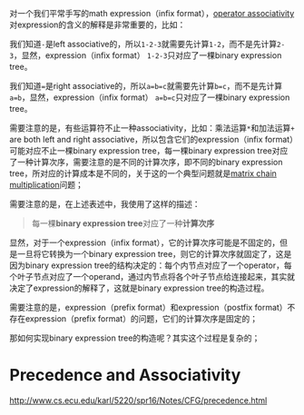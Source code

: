 对一个我们平常手写的math expression（infix format），[operator associativity](https://en.wikipedia.org/wiki/Operator_associativity)对expression的含义的解释是非常重要的，比如：

我们知道`-`是left associative的，所以`1-2-3`就需要先计算`1-2`，而不是先计算`2-3`，显然，expression（infix format） `1-2-3`只对应了一棵binary expression tree。

我们知道`=`是right associative的，所以`a=b=c`就需要先计算`b=c`，而不是先计算`a=b`，显然，expression（infix format） `a=b=c`只对应了一棵binary expression tree。

需要注意的是，有些运算符不止一种associativity，比如：乘法运算`*`和加法运算`+` are both left and right associative，所以包含它们的expression（infix format）可能对应不止一棵binary expression tree，每一棵binary expression tree对应了一种计算次序，需要注意的是不同的计算次序，即不同的binary expression tree，所对应的计算成本是不同的，关于这的一个典型问题就是[matrix chain multiplication](https://en.wikipedia.org/wiki/Matrix_chain_multiplication)问题；

需要注意的是，在上述表述中，我使用了这样的描述：
> 每一棵**binary expression tree**对应了一种**计算次序**

显然，对于一个expression（infix format），它的计算次序可能是不固定的，但是一旦将它转换为一个binary expression tree，则它的计算次序就固定了，这是因为binary expression tree的结构决定的：每个内节点对应了一个operator，每个叶子节点对应了一个operand，通过内节点将各个叶子节点给连接起来，其实就决定了expression的解释了，这就是binary expression tree的构造过程。

需要注意的是，expression（prefix format）和expression（postfix format）不存在expression（prefix format）的问题，它们的计算次序是固定的；


那如何实现binary expression tree的构造呢？其实这个过程是复杂的；

# Precedence and Associativity

http://www.cs.ecu.edu/karl/5220/spr16/Notes/CFG/precedence.html